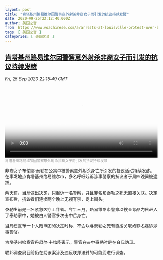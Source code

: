 ```yaml
---
layout: post
title: "肯塔基州路易维尔因警察意外射杀非裔女子而引发的抗议持续发酵"
date: 2020-09-25T23:12:40.000Z
author: 美国之音
from: https://www.voachinese.com/a/arrests-at-louisville-protest-over-breonna-taylor-20200925/5598196.html
tags: [ 美国之音 ]
categories: [ 美国之音 ]
---
```

<!--1601075560000-->
[肯塔基州路易维尔因警察意外射杀非裔女子而引发的抗议持续发酵](https://www.voachinese.com/a/arrests-at-louisville-protest-over-breonna-taylor-20200925/5598196.html)
------

<div>
<div><i>Fri, 25 Sep 2020 22:15:49 GMT</i></div><video poster="https://images.weserv.nl?url=gdb.voanews.com/1e404867-1500-4a02-b81d-6a879f19658c_tv_r1_s_w900.jpg" src="https://av.voanews.com/Videoroot/Pangeavideo/2020/09/1/1e/1e404867-1500-4a02-b81d-6a879f19658c_240p.mp4" style="width:100%" controls></video><div><small style="color: #999;">肯塔基州路易维尔因警察意外射杀非裔女子而引发的抗议持续发酵</small></div><p>非裔女子布伦娜·泰勒在公寓中被警察意外射杀身亡所引发的抗议活动持续发酵。在事发地点肯塔基州路易维尔市，多名呼吁起诉涉事警察的抗议者于周四晚间被逮捕。</p><p>两天前，当局做出决定，只起诉一名警察，并且罪名和泰勒之死无直接关联。决定宣布后，抗议者们连续两个晚上无视宵禁，走上街头。</p><p>泰勒生前是一名紧急医疗工作者。今年三月，路易维尔市警察以搜查毒品为由进入了泰勒家中，她被白人警官多次击中后身亡。</p><p>当局在宣布一个大陪审团的决定时称，不会以与泰勒之死有直接关联的罪名起诉涉事警官。</p><p>肯塔基州检察官丹尼尔·卡梅隆表示，警官在击中泰勒时是在自我防卫。</p><p>联邦调查局目前仍在就该案涉及违反联邦法律的可能而进行调查。</p>
</div>
